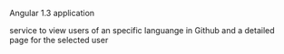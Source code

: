 Angular 1.3 application

service to view users of an specific languange in Github and a detailed page for the selected user
